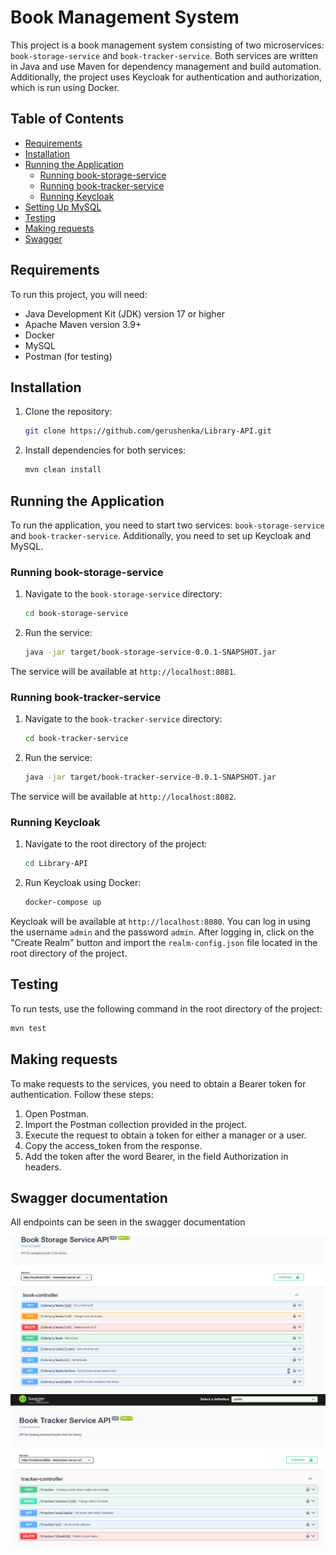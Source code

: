 # Book Management System

This project is a book management system consisting of two microservices: `book-storage-service` and `book-tracker-service`. Both services are written in Java and use Maven for dependency management and build automation. Additionally, the project uses Keycloak for authentication and authorization, which is run using Docker.

## Table of Contents

- [Requirements](#requirements)
- [Installation](#installation)
- [Running the Application](#running-the-application)
  - [Running book-storage-service](#running-book-storage-service)
  - [Running book-tracker-service](#running-book-tracker-service)
  - [Running Keycloak](#running-keycloak)
- [Setting Up MySQL](#setting-up-mysql)
- [Testing](#testing)
- [Making requests](#Making-requests)
- [Swagger](#Swagger-documentation)
## Requirements

To run this project, you will need:

- Java Development Kit (JDK) version 17 or higher
- Apache Maven version 3.9+
- Docker
- MySQL
- Postman (for testing)

## Installation

1. Clone the repository:

    ```sh
    git clone https://github.com/gerushenka/Library-API.git
    ```

2. Install dependencies for both services:

    ```sh
    mvn clean install
    ```

## Running the Application

To run the application, you need to start two services: `book-storage-service` and `book-tracker-service`. Additionally, you need to set up Keycloak and MySQL.

### Running book-storage-service

1. Navigate to the `book-storage-service` directory:

    ```sh
    cd book-storage-service
    ```

2. Run the service:

    ```sh
    java -jar target/book-storage-service-0.0.1-SNAPSHOT.jar
    ```

The service will be available at `http://localhost:8081`.

### Running book-tracker-service

1. Navigate to the `book-tracker-service` directory:

    ```sh
    cd book-tracker-service
    ```

2. Run the service:

    ```sh
    java -jar target/book-tracker-service-0.0.1-SNAPSHOT.jar
    ```

The service will be available at `http://localhost:8082`.

### Running Keycloak

1. Navigate to the root directory of the project:

    ```sh
    cd Library-API
    ```

2. Run Keycloak using Docker:

    ```sh
    docker-compose up
    ```

Keycloak will be available at `http://localhost:8080`. You can log in using the username `admin` and the password `admin`. After logging in, click on the "Create Realm" button and import the `realm-config.json` file located in the root directory of the project.

## Testing

To run tests, use the following command in the root directory of the project:

```sh
mvn test  
```

## Making requests

To make requests to the services, you need to obtain a Bearer token for authentication. Follow  these steps:
1. Open Postman.
2. Import the Postman collection provided in the project.
3. Execute the request to obtain a token for either a manager or a user.
4. Copy the access_token from the response.
5. Add the token after the word Bearer, in the field Authorization in headers.

## Swagger documentation
All endpoints can be seen in the swagger documentation

![img](readme-img/storage-service-swagger.png)
![img](readme-img/tracker-service-swagger.png)
